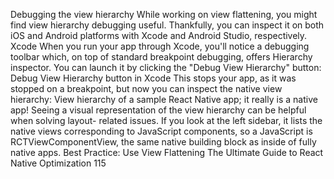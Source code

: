 Debugging the view hierarchy
While working on view flattening, you might find view hierarchy debugging useful. Thankfully, 
you can inspect it on both iOS and Android platforms with Xcode and Android Studio, 
respectively.
Xcode
When you run your app through Xcode, you'll notice a debugging toolbar which, on top of 
standard breakpoint debugging, offers Hierarchy inspector. You can launch it by clicking the 
"Debug View Hierarchy" button:
Debug View Hierarchy button in Xcode
This stops your app, as it was stopped on a breakpoint, but now you can inspect the native 
view hierarchy:
View hierarchy of a sample React Native app; it really is a native app!
Seeing a visual representation of the view hierarchy can be helpful when solving layout-
related issues. If you look at the left sidebar, it lists the native views corresponding to 
JavaScript components, so a JavaScript <View/>  is  RCTViewComponentView, the same 
native building block as inside of fully native apps.
Best Practice: Use View Flattening
The Ultimate Guide to React Native Optimization
115